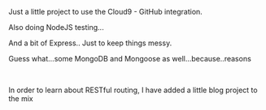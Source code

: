 <p>Just a little project to use the Cloud9 - GitHub integration.</p>
<p>Also doing NodeJS testing...</p>
<p>And a bit of Express.. Just to keep things messy.</p>
<p>Guess what...some MongoDB and Mongoose as well...because..reasons</p>

<br>
<p>In order to learn about RESTful routing, I have added a little blog project to the mix</p>
